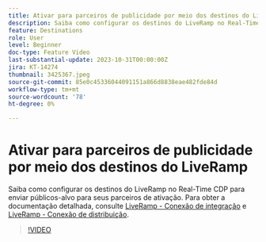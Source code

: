 ```yaml
---
title: Ativar para parceiros de publicidade por meio dos destinos do LiveRamp
description: Saiba como configurar os destinos do LiveRamp no Real-Time CDP para enviar públicos-alvo para seus parceiros de ativação.
feature: Destinations
role: User
level: Beginner
doc-type: Feature Video
last-substantial-update: 2023-10-31T00:00:00Z
jira: KT-14274
thumbnail: 3425367.jpeg
source-git-commit: 85e0c45336044091151a866d8838eae482fde84d
workflow-type: tm+mt
source-wordcount: '78'
ht-degree: 0%

---
```



# Ativar para parceiros de publicidade por meio dos destinos do LiveRamp

Saiba como configurar os destinos do LiveRamp no Real-Time CDP para enviar públicos-alvo para seus parceiros de ativação. Para obter a documentação detalhada, consulte [LiveRamp - Conexão de integração](https://experienceleague.adobe.com/docs/experience-platform/destinations/catalog/advertising/liveramp-onboarding.html) e [LiveRamp - Conexão de distribuição](https://experienceleague.adobe.com/docs/experience-platform/destinations/catalog/advertising/liveramp-distribution.html).

>[!VIDEO](https://video.tv.adobe.com/v/3425367/?learn=on)
